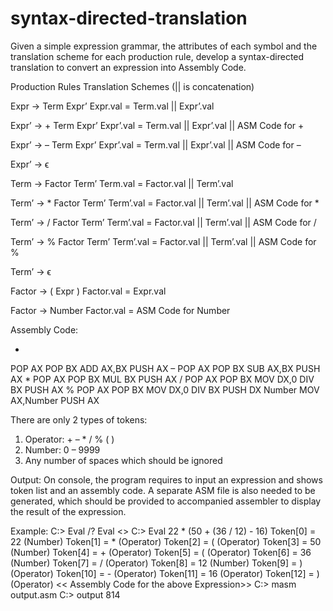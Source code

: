 # syntax-directed-translation

Given a simple expression grammar, the attributes of each symbol and the translation scheme for each
production rule, develop a syntax-directed translation to convert an expression into Assembly Code.

Production Rules Translation Schemes (|| is concatenation)

Expr → Term Expr’ Expr.val = Term.val || Expr’.val

Expr’ → + Term Expr’ Expr’.val = Term.val || Expr’.val || ASM Code for +

Expr’ → – Term Expr’ Expr’.val = Term.val || Expr’.val || ASM Code for –

Expr’ → ϵ

Term → Factor Term’ Term.val = Factor.val || Term’.val

Term’ → * Factor Term’ Term’.val = Factor.val || Term’.val || ASM Code for *

Term’ → / Factor Term’ Term’.val = Factor.val || Term’.val || ASM Code for /

Term’ → % Factor Term’ Term’.val = Factor.val || Term’.val || ASM Code for %

Term’ → ϵ

Factor → ( Expr ) Factor.val = Expr.val

Factor → Number Factor.val = ASM Code for Number

Assembly Code:

+ 
POP AX
POP BX
ADD AX,BX
PUSH AX
– 
POP AX
POP BX
SUB AX,BX
PUSH AX
* 
POP AX
POP BX
MUL BX
PUSH AX
/ 
POP AX
POP BX
MOV DX,0
DIV BX
PUSH AX
% 
POP AX
POP BX
MOV DX,0
DIV BX
PUSH DX
Number 
MOV AX,Number
PUSH AX

There are only 2 types of tokens:
1. Operator: + – * / % ( )
2. Number: 0 – 9999
3. Any number of spaces which should be ignored

Output:
On console, the program requires to input an expression and shows token list and an assembly code. A
separate ASM file is also needed to be generated, which should be provided to accompanied assembler
to display the result of the expression.

Example:
C:\> Eval /?
Eval <<expression>>
C:\> Eval 22 * (50 + (36 / 12) - 16)
Token[0] = 22 (Number)
Token[1] = * (Operator)
Token[2] = ( (Operator)
Token[3] = 50 (Number)
Token[4] = + (Operator)
Token[5] = ( (Operator)
Token[6] = 36 (Number)
Token[7] = / (Operator)
Token[8] = 12 (Number)
Token[9] = ) (Operator)
Token[10] = - (Operator)
Token[11] = 16 (Operator)
Token[12] = ) (Operator)
<< Assembly Code for the above Expression>>
C:\> masm output.asm
C:\> output
814
